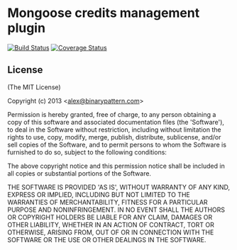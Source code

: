 # Mongoose credits management plugin

[![Build Status](https://travis-ci.org/AlexDisler/mongoose-credits.png)](https://travis-ci.org/AlexDisler/mongoose-credits)
[![Coverage Status](https://coveralls.io/repos/AlexDisler/mongoose-credits/badge.png)](https://coveralls.io/r/AlexDisler/mongoose-credits)

## License 

(The MIT License)

Copyright (c) 2013 &lt;alex@binarypattern.com&gt;

Permission is hereby granted, free of charge, to any person obtaining
a copy of this software and associated documentation files (the
'Software'), to deal in the Software without restriction, including
without limitation the rights to use, copy, modify, merge, publish,
distribute, sublicense, and/or sell copies of the Software, and to
permit persons to whom the Software is furnished to do so, subject to
the following conditions:

The above copyright notice and this permission notice shall be
included in all copies or substantial portions of the Software.

THE SOFTWARE IS PROVIDED 'AS IS', WITHOUT WARRANTY OF ANY KIND,
EXPRESS OR IMPLIED, INCLUDING BUT NOT LIMITED TO THE WARRANTIES OF
MERCHANTABILITY, FITNESS FOR A PARTICULAR PURPOSE AND NONINFRINGEMENT.
IN NO EVENT SHALL THE AUTHORS OR COPYRIGHT HOLDERS BE LIABLE FOR ANY
CLAIM, DAMAGES OR OTHER LIABILITY, WHETHER IN AN ACTION OF CONTRACT,
TORT OR OTHERWISE, ARISING FROM, OUT OF OR IN CONNECTION WITH THE
SOFTWARE OR THE USE OR OTHER DEALINGS IN THE SOFTWARE.
